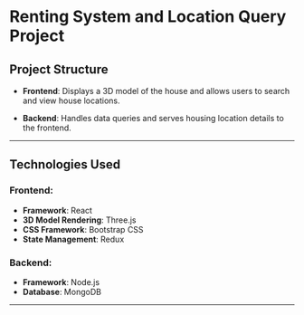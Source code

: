 # Renting System and Location Query Project

## Project Structure

- **Frontend**: Displays a 3D model of the house and allows users to search and view house locations.
  
- **Backend**: Handles data queries and serves housing location details to the frontend.

---

## Technologies Used

### Frontend:
- **Framework**: React
- **3D Model Rendering**: Three.js
- **CSS Framework**: Bootstrap CSS
- **State Management**: Redux

### Backend:
- **Framework**: Node.js
- **Database**: MongoDB

---
